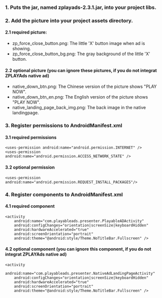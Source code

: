 ### 1. Puts the jar, named zplayads-2.3.1.jar, into your project libs.
### 2. Add the picture into your project assets directory.

#### 2.1 **required** picture:
- zp_force_close_button.png: The little 'X' button image when ad is showing.
- zp_force_close_button_bg.png: The gray background of the little 'X' button.

#### 2.2 optional picture (you can ignore these pictures, if you do not integrat ZPLAYAds native ad)
- native_down_btn.png: The Chinese version of the picture shows "PLAY NOW".
- native_down_btn_en.png: The English version of the picture shows "PLAY NOW".
- native_landing_page_back_img.png: The back image in the native landingpage.

### 3. Register permissions to AndroidManifest.xml 
#### 3.1 **required** permissions
```
<uses-permission android:name="android.permission.INTERNET" />
<uses-permission android:name="android.permission.ACCESS_NETWORK_STATE" />
```

#### 3.2 optional permission
```
<uses-permission android:name="android.permission.REQUEST_INSTALL_PACKAGES"/>
```

### 4. Register components to AndroidManifest.xml
#### 4.1 **required** component
```
<activity
    android:name="com.playableads.presenter.PlayableADActivity"
    android:configChanges="orientation|screenSize|keyboardHidden"
    android:hardwareAccelerated="true"
    android:screenOrientation="portrait"
    android:theme="@android:style/Theme.NoTitleBar.Fullscreen" />
```

#### 4.2 optional component (you can ignore this component, if you do not integrat ZPLAYAds native ad)
```
<activity
    android:name="com.playableads.presenter.NativeAdLandingPageActivity"
    android:configChanges="orientation|screenSize|keyboardHidden"
    android:hardwareAccelerated="true"
    android:screenOrientation="portrait"
    android:theme="@android:style/Theme.NoTitleBar.Fullscreen" />
```